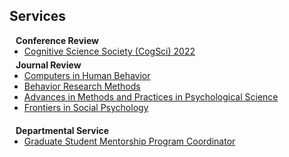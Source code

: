 ## Services

<h4 style="margin:0 10px 0;">Conference Review</h4>
<ul style="margin:0 0 5px;">
  <li><a href="http://cvpr2023.thecvf.com/"><autocolor>Cognitive Science Society (CogSci) 2022</autocolor></a></li>
</ul>

<h4 style="margin:0 10px 0;">Journal Review</h4>
<ul style="margin:0 0 20px;">
  <li><a href="https://www.sciencedirect.com/journal/computers-in-human-behavior"><autocolor>Computers in Human Behavior</autocolor></a></li>
  <li><a href="https://www.springer.com/journal/11263"><autocolor>Behavior Research Methods</autocolor></a></li>
  <li><a href="https://www.psychologicalscience.org/publications/ampps"><autocolor>Advances in Methods and Practices in Psychological Science</autocolor></a></li>
  <li><a href="https://www.frontiersin.org/journals/social-psychology"><autocolor>Frontiers in Social Psychology</autocolor></a></li>
</ul>

<h4 style="margin:0 10px 0;">Departmental Service</h4>
<ul style="margin:0 0 5px;">
  <li><a href="https://dornsife.usc.edu/psyc/gasp/"><autocolor>Graduate Student Mentorship Program Coordinator</autocolor></a></li>
</ul>
